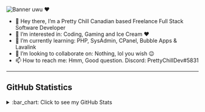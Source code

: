 ![Banner uwu ❤️](https://media.discordapp.net/attachments/734686866690932767/825343235920363530/image0.png)

- 👋 Hey there, I’m a Pretty Chill Canadian based Freelance Full Stack Software Developer
- 👀 I’m interested in: Coding, Gaming and Ice Cream ❤️
- 🌱 I’m currently learning: PHP, SysAdmin, CPanel, Bubble Apps & Lavalink
- 💞️ I’m looking to collaborate on: Nothing, lol you wish 😉
- 📫 How to reach me: Hmm, Good question. Discord: PrettyChillDev#5831

---

## GitHub Statistics
<details>
  <summary>
    :bar_chart: Click to see my GitHub Stats
  </summary>
  <p align="center">
&nbsp;<img align="center" src="https://github-readme-stats.vercel.app/api?username=ChillCordDev&show_icons=true&theme=dracula" alt="PrettyChillDev" height="200"/>
<img align="center" src="https://github-readme-stats.vercel.app/api/top-langs/?username=ChillCordDev&hide=lua&theme=dracula" alt="PrettyChillDev's github stats"/>
<div><img src="https://github-profile-trophy.vercel.app/?username=ChillCordDev&theme=dracula" width="1200"></div>
  </p>
</details>
